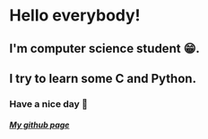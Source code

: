 # Hello everybody!
## I'm computer science student :grin:. 

## I try to learn some C and Python.

### Have a nice day :wave:

##### [My github page](https://przemekdomagala.github.io) 






